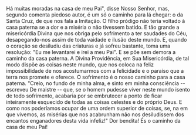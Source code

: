 Há muitas moradas na casa de meu Pai", disse Nosso Senhor, mas, segundo comenta piedoso autor, é um só o caminho para lá chegar: o da Santa Cruz, de que nos fala a Imitação. O filho pródigo não teria voltado à casa paterna se a dor e a miséria o não tivessem batido. E tão grande a misericórdia Divina que nos obriga pelo sofrimento a ter saudades do Céu, desapegando-nos assim de toda vaidade e ilusão deste mundo. E, quando o coração se desiludiu das criaturas e já sofreu bastante, toma uma resolução: "Eu me levantarei e irei a meu Pai". E se põe sem demora a caminho da casa paterna. A Divina Providência, em Sua Misericórdia, de tal modo dispõe as coisas neste mundo, que nos coloca na feliz impossibilidade de nos acostumarmos com a felicidade e o paraíso que a terra nos promete e oferece. O sofrimento é o nosso caminho para a casa paterna. "Creio, no fundo de minha alma, e sinto em minha consciência -- escreveu De maistre -- que, se o homem pudesse viver neste mundo isento de todo sofrimento, acabaria por se embrutecer a ponto de ficar inteiramente esquecido de todas as coisas celestes e do próprio Deus. E como nos poderíamos ocupar de uma ordem superior de coisas, se, na em que vivemos, as misérias que nos acabrunham não nos desiludissem dos encantos enganadores desta vida infeliz!" Dor bendita! És o caminho da casa de meu Pai!